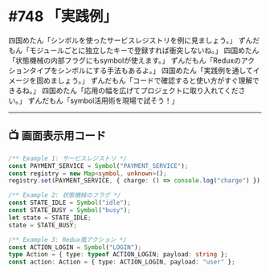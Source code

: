 # #748 「実践例」

四国めたん「シンボルを使ったサービスレジストリを例に見ましょう。」
ずんだもん「モジュールごとに独立したキーで登録すれば衝突しないね。」
四国めたん「状態機械の内部フラグにもsymbolが使えます。」
ずんだもん「Reduxのアクションタイプをシンボルにする手法もあるよ。」
四国めたん「実践例を通してイメージを固めましょう。」
ずんだもん「コードで確認すると使い方がすぐ理解できるね。」
四国めたん「応用の幅を広げてプロジェクトに取り入れてください。」
ずんだもん「symbol活用術を現場で試そう！」

---

## 📺 画面表示用コード

```typescript
/** Example 1: サービスレジストリ */
const PAYMENT_SERVICE = Symbol("PAYMENT_SERVICE");
const registry = new Map<symbol, unknown>();
registry.set(PAYMENT_SERVICE, { charge: () => console.log("charge") });

/** Example 2: 状態機械のフラグ */
const STATE_IDLE = Symbol("idle");
const STATE_BUSY = Symbol("busy");
let state = STATE_IDLE;
state = STATE_BUSY;

/** Example 3: Redux風アクション */
const ACTION_LOGIN = Symbol("LOGIN");
type Action = { type: typeof ACTION_LOGIN; payload: string };
const action: Action = { type: ACTION_LOGIN, payload: "user" };
```
